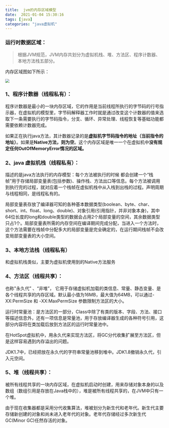 ```yaml
---
title:  jvm的内存区域模型 
date:  2021-01-04 15:30:16 
tags: [java] 
categories: "java虚拟机"
---
```




### 运行时数据区域：

> 根据JVM规范，JVM内存共划分为虚拟机栈、堆、方法区、程序计数器、本地方法栈五部分。

内存区域图如下所示：

<img src="https://longqing9.gitee.io/blog/images/2021011101.jpg" style="zoom: 80%;" />

### 1、程序计数器（线程私有）：

程序计数器是最小的一块内存区域，它的作用是当前线程所执行的字节码的行号指示器，在虚拟机的模型里，字节码解释器工作时就是通过改变这个计数器的值来选取下一条需要执行的字节码指令，分支、循环、异常处理、线程恢复等基础功能都需要依赖计数器完成。

如果正在执行java方法，其计数器记录的是**虚拟机字节码指令的地址（当前指令的地址）**。如果是**Native方法，则为空**。这个内存区域是唯一一个在虚拟机中**没有规定任何OutOfMemoryError情况的区域。**

### 2、java 虚拟机栈（线程私有）：

描述的是java方法执行的内存模型：每个方法被执行的时候 都会创建一个“栈帧”用于存储局部变量表(包括参数)、操作栈、方法出口等信息。每个方法被调用到执行完的过程，就对应着一个栈帧在虚拟机栈中从入栈到出栈的过程。声明周期与线程相同，是线程私有的。

局部变量表存放了编译器可知的各种基本数据类型(boolean、byte、char、short、int、float、long、double)、对象引用(引用指针，并非对象本身)，其中64位长度的long和double类型的数据会占用2个局部变量的空间，其余数据类型只占1个。局部变量表所需的内存空间在编译期间完成分配，当进入一个方法时，这个方法需要在栈帧中分配多大的局部变量是完全确定的，在运行期间栈帧不会改变局部变量表的大小空间。

### 3、本地方法栈（线程私有）

和虚拟机栈类似，主要为虚拟机使用到的Native方法服务

### 4、方法区（线程共享）：

也称"永久代” 、“非堆”，  它用于存储虚拟机加载的类信息、常量、静态变量、是各个线程共享的内存区域。默认最小值为16MB，最大值为64MB，可以通过-XX:PermSize 和 -XX:MaxPermSize 参数限制方法区的大小。

运行时常量池：是方法区的一部分，Class中除了有类的版本、字段、方法、接口等描述信息外，还有一项信息是常量池，用于存放编译器生成的各种符号引用，这部分内容将在类加载后放到方法区的运行时常量池中。

在HotSpot虚拟机中，用永久代来实现方法区，将GC分代收集扩展至方法区，但是这样容易遇到内存溢出的问题。

JDK1.7中，已经把放在永久代的字符串常量池移到堆中。JDK1.8撤销永久代，引入元空间。

### 5、堆（线程共享）：

被所有线程共享的一块内存区域，在虚拟机启动时创建，用来存储对象本身的以及数组（数组引用是存放在Java栈中的），堆是被所有线程共享的，在JVM中只有一个堆。

由于现在收集器都是采用分代收集算法，堆被划分为新生代和老年代。新生代主要存储新创建的对象和尚未进入老年代的对象。老年代存储经过多次新生代GC(Minor GC)任然存活的对象。